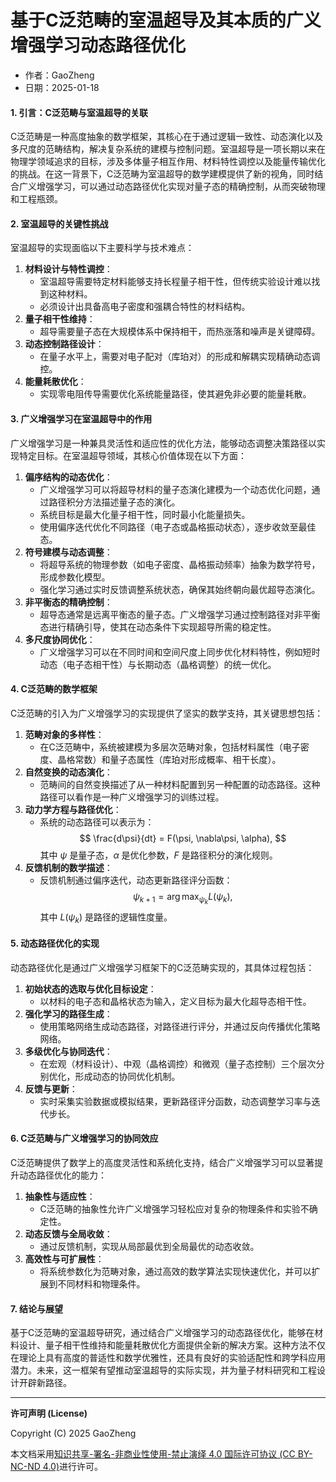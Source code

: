 # **基于C泛范畴的室温超导及其本质的广义增强学习动态路径优化**

- 作者：GaoZheng
- 日期：2025-01-18

#### **1. 引言：C泛范畴与室温超导的关联**
C泛范畴是一种高度抽象的数学框架，其核心在于通过逻辑一致性、动态演化以及多尺度的范畴结构，解决复杂系统的建模与控制问题。室温超导是一项长期以来在物理学领域追求的目标，涉及多体量子相互作用、材料特性调控以及能量传输优化的挑战。在这一背景下，C泛范畴为室温超导的数学建模提供了新的视角，同时结合广义增强学习，可以通过动态路径优化实现对量子态的精确控制，从而突破物理和工程瓶颈。

#### **2. 室温超导的关键性挑战**
室温超导的实现面临以下主要科学与技术难点：
1. **材料设计与特性调控**：
   - 室温超导需要特定材料能够支持长程量子相干性，但传统实验设计难以找到这种材料。
   - 必须设计出具备高电子密度和强耦合特性的材料结构。
2. **量子相干性维持**：
   - 超导需要量子态在大规模体系中保持相干，而热涨落和噪声是关键障碍。
3. **动态控制路径设计**：
   - 在量子水平上，需要对电子配对（库珀对）的形成和解耦实现精确动态调控。
4. **能量耗散优化**：
   - 实现零电阻传导需要优化系统能量路径，使其避免非必要的能量耗散。

#### **3. 广义增强学习在室温超导中的作用**
广义增强学习是一种兼具灵活性和适应性的优化方法，能够动态调整决策路径以实现特定目标。在室温超导领域，其核心价值体现在以下方面：
1. **偏序结构的动态优化**：
   - 广义增强学习可以将超导材料的量子态演化建模为一个动态优化问题，通过路径积分方法描述量子态的演化。
   - 系统目标是最大化量子相干性，同时最小化能量损失。
   - 使用偏序迭代优化不同路径（电子态或晶格振动状态），逐步收敛至最佳态。
2. **符号建模与动态调整**：
   - 将超导系统的物理参数（如电子密度、晶格振动频率）抽象为数学符号，形成参数化模型。
   - 强化学习通过实时反馈调整系统状态，确保其始终朝向最优超导态演化。
3. **非平衡态的精确控制**：
   - 超导态通常是远离平衡态的量子态。广义增强学习通过控制路径对非平衡态进行精确引导，使其在动态条件下实现超导所需的稳定性。
4. **多尺度协同优化**：
   - 广义增强学习可以在不同时间和空间尺度上同步优化材料特性，例如短时动态（电子态相干性）与长期动态（晶格调整）的统一优化。

#### **4. C泛范畴的数学框架**
C泛范畴的引入为广义增强学习的实现提供了坚实的数学支持，其关键思想包括：
1. **范畴对象的多样性**：
   - 在C泛范畴中，系统被建模为多层次范畴对象，包括材料属性（电子密度、晶格常数）和量子态属性（库珀对形成概率、相干长度）。
2. **自然变换的动态演化**：
   - 范畴间的自然变换描述了从一种材料配置到另一种配置的动态路径。这种路径可以看作是一种广义增强学习的训练过程。
3. **动力学方程与路径优化**：
   - 系统的动态路径可以表示为：
     $$
     \frac{d\psi}{dt} = F(\psi, \nabla\psi, \alpha),
     $$
     其中 $\psi$ 是量子态，$\alpha$ 是优化参数，$F$ 是路径积分的演化规则。
4. **反馈机制的数学描述**：
   - 反馈机制通过偏序迭代，动态更新路径评分函数：
     $$
     \psi_{k+1} = \arg\max_{\psi_k} L(\psi_k),
     $$
     其中 $L(\psi_k)$ 是路径的逻辑性度量。

#### **5. 动态路径优化的实现**
动态路径优化是通过广义增强学习框架下的C泛范畴实现的，其具体过程包括：
1. **初始状态的选取与优化目标设定**：
   - 以材料的电子态和晶格状态为输入，定义目标为最大化超导态相干性。
2. **强化学习的路径生成**：
   - 使用策略网络生成动态路径，对路径进行评分，并通过反向传播优化策略网络。
3. **多级优化与协同迭代**：
   - 在宏观（材料设计）、中观（晶格调控）和微观（量子态控制）三个层次分别优化，形成动态的协同优化机制。
4. **反馈与更新**：
   - 实时采集实验数据或模拟结果，更新路径评分函数，动态调整学习率与迭代步长。

#### **6. C泛范畴与广义增强学习的协同效应**
C泛范畴提供了数学上的高度灵活性和系统化支持，结合广义增强学习可以显著提升动态路径优化的能力：
1. **抽象性与适应性**：
   - C泛范畴的抽象性允许广义增强学习轻松应对复杂的物理条件和实验不确定性。
2. **动态反馈与全局收敛**：
   - 通过反馈机制，实现从局部最优到全局最优的动态收敛。
3. **高效性与可扩展性**：
   - 将系统参数化为范畴对象，通过高效的数学算法实现快速优化，并可以扩展到不同材料和物理条件。

#### **7. 结论与展望**
基于C泛范畴的室温超导研究，通过结合广义增强学习的动态路径优化，能够在材料设计、量子相干性维持和能量耗散优化方面提供全新的解决方案。这种方法不仅在理论上具有高度的普适性和数学优雅性，还具有良好的实验适配性和跨学科应用潜力。未来，这一框架有望推动室温超导的实际实现，并为量子材料研究和工程设计开辟新路径。

---

**许可声明 (License)**

Copyright (C) 2025 GaoZheng 

本文档采用[知识共享-署名-非商业性使用-禁止演绎 4.0 国际许可协议 (CC BY-NC-ND 4.0)](https://creativecommons.org/licenses/by-nc-nd/4.0/deed.zh-Hans)进行许可。
